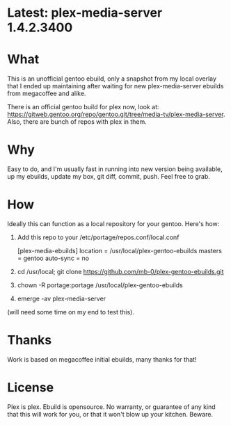 # Latest: plex-media-server 1.4.2.3400

# What
This is an unofficial gentoo ebuild, only a snapshot from my local overlay that I ended up maintaining after waiting for new plex-media-server ebuilds from megacoffee and alike.

There is an official gentoo build for plex now, look at: https://gitweb.gentoo.org/repo/gentoo.git/tree/media-tv/plex-media-server. Also, there are bunch of repos with plex in them.

# Why
Easy to do, and I'm usually fast in running into new version being available, up my ebuilds, update my box, git diff, commit, push. Feel free to grab.

# How
Ideally this can function as a local repository for your gentoo.
Here's how:

1. Add this repo to your /etc/portage/repos.conf/local.conf

	[plex-media-ebuilds]
	location = /usr/local/plex-gentoo-ebuilds
	masters = gentoo
	auto-sync = no

2. cd /usr/local; git clone https://github.com/mb-0/plex-gentoo-ebuilds.git
3. chown -R portage:portage /usr/local/plex-gentoo-ebuilds
4. emerge -av plex-media-server

(will need some time on my end to test this).

# Thanks
Work is based on megacoffee initial ebuilds, many thanks for that!

# License
Plex is plex.
Ebuild is opensource.
No warranty, or guarantee of any kind that this will work for you, or that it won't blow up your kitchen. Beware.
